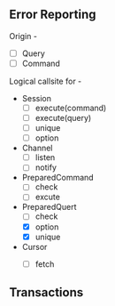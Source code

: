 
## Error Reporting

Origin -
  - [ ] Query
  - [ ] Command

Logical callsite for -

- Session
  - [ ] execute(command)
  - [ ] execute(query)
  - [ ] unique
  - [ ] option

- Channel
  - [ ] listen
  - [ ] notify

- PreparedCommand
  - [ ] check
  - [ ] excute

- PreparedQuert
  - [ ] check
  - [x] option
  - [x] unique

- Cursor
  - [ ] fetch


## Transactions

